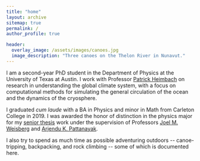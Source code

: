 ```yaml
---
title: "home"
layout: archive
sitemap: true
permalink: /
author_profile: true

header:
  overlay_image: /assets/images/canoes.jpg
  image_description: "Three canoes on the Thelon River in Nunavut."
---
```


I am a second-year PhD student in the Department of Physics at the University of Texas at Austin. I work with Professor [Patrick Heimbach](https://heimbach.wordpress.com/) on research in understanding the global climate system, with a focus on computational methods for simulating the general circulation of the ocean and the dynamics of the cryosphere.

I graduated *cum laude* with a BA in Physics and minor in Math from Carleton College in 2019. I was awarded the honor of distinction in the physics major for my [senior thesis](/assets/documents/trostel-thesis.pdf) work under the supervision of Professors [Joel M. Weisberg](https://people.carleton.edu/~jweisber/joelhome.html) and [Arjendu K. Pattanayak](https://people.carleton.edu/~arjendu/).

I also try to spend as much time as possible adventuring outdoors -- canoe-tripping, backpacking, and rock climbing -- some of which is documented here.